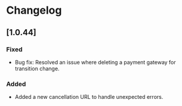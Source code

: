 # Changelog

## [1.0.44]
### Fixed
- Bug fix: Resolved an issue where deleting a payment gateway for transition change.

### Added
- Added a new cancellation URL to handle unexpected errors.
